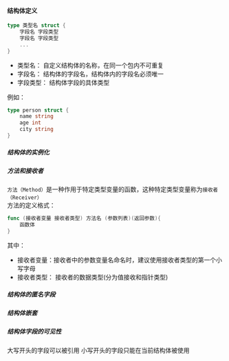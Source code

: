 #### 结构体定义
```go
type 类型名 struct {
    字段名 字段类型
    字段名 字段类型
    ...
}

```
+ 类型名： 自定义结构体的名称，在同一个包内不可重复
+ 字段名： 结构体的字段名，结构体内的字段名必须唯一
+ 字段类型： 结构体字段的具体类型

例如：
```go
type person struct {
    name string
    age int
    city string
}
```
##### 结构体的实例化
##### 方法和接收者
`方法（Method）`是一种作用于特定类型变量的函数，这种特定类型变量称为`接收者（Receiver）`<br>
方法的定义格式：
```go
func (接收者变量 接收者类型) 方法名 (参数列表)(返回参数){
    函数体
}
```
其中：
+ 接收者变量：接收者中的参数变量名命名时，建议使用接收者类型的第一个小写字母
+ 接收者类型： 接收者的数据类型(分为值接收和指针类型)

##### 结构体的匿名字段


##### 结构体嵌套


##### 结构体字段的可见性
大写开头的字段可以被引用
小写开头的字段只能在当前结构体被使用